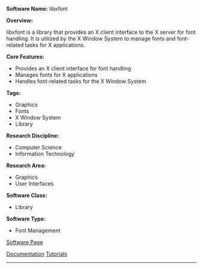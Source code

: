 **Software Name:** libxfont

**Overview:**

libxfont is a library that provides an X client interface to the X server for font handling. It is utilized by the X Window System to manage fonts and font-related tasks for X applications.

**Core Features:**
- Provides an X client interface for font handling
- Manages fonts for X applications
- Handles font-related tasks for the X Window System

**Tags:**
- Graphics
- Fonts
- X Window System
- Library

**Research Discipline:**
- Computer Science
- Information Technology

**Research Area:**
- Graphics
- User Interfaces

**Software Class:**
- Library

**Software Type:**
- Font Management

[Software Page](https://gitlab.freedesktop.org/xorg/lib/libxfont)

[Documentation](https://gitlab.freedesktop.org/xorg/lib/libxfont/-/wikis/home)
[Tutorials](https://www.x.org/wiki/)

--------------------------------------
